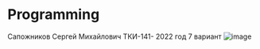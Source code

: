 # Programming
Сапожников Сергей Михайлович 
ТКИ-141- 
2022 год
7 вариант
![image](https://user-images.githubusercontent.com/94596189/194309606-034328e2-d70e-4476-a3d4-1cd1f88a3d28.png)
